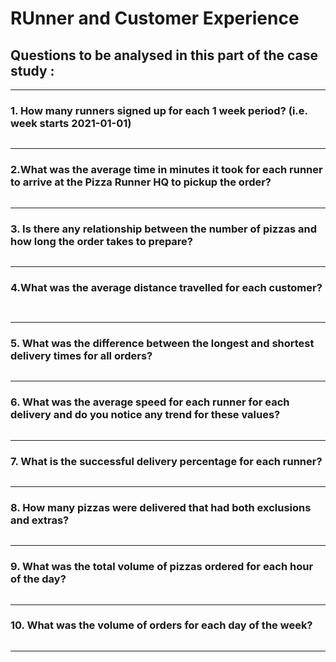 # RUnner and Customer Experience 
## Questions to be analysed in this part of the case study :

***
### 1. How many runners signed up for each 1 week period? (i.e. week starts 2021-01-01)

```sql

```
***

### 2.What was the average time in minutes it took for each runner to arrive at the Pizza Runner HQ to pickup the order?

``` sql

```
***

### 3. Is there any relationship between the number of pizzas and how long the order takes to prepare?

``` sql


```
***


### 4.What was the average distance travelled for each customer?

``` sql
 
```
***


### 5. What was the difference between the longest and shortest delivery times for all orders?

``` sql


````
***


### 6. What was the average speed for each runner for each delivery and do you notice any trend for these values?
```sql

```
***


### 7. What is the successful delivery percentage for each runner?
``` sql

```
***

### 8. How many pizzas were delivered that had both exclusions and extras?
``` sql


```
***

### 9. What was the total volume of pizzas ordered for each hour of the day?
``` sql

```
***

### 10. What was the volume of orders for each day of the week?
``` sql

```
***
